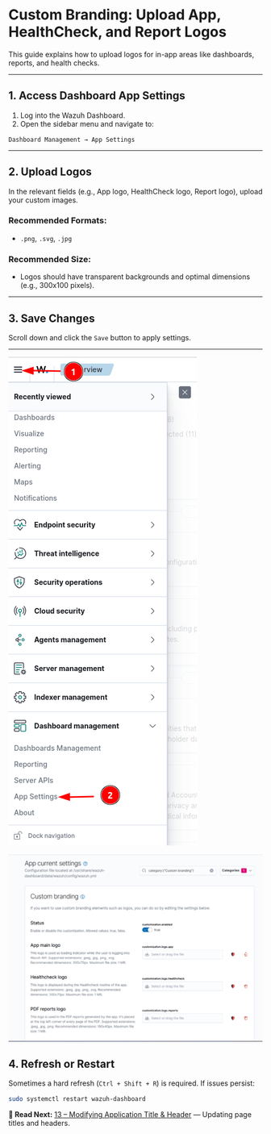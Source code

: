 # Custom Branding: Upload App, HealthCheck, and Report Logos

This guide explains how to upload logos for in-app areas like dashboards, reports, and health checks.

---

## 1. Access Dashboard App Settings

1. Log into the Wazuh Dashboard.
2. Open the sidebar menu and navigate to:
````
Dashboard Management → App Settings
````

---

## 2. Upload Logos

In the relevant fields (e.g., App logo, HealthCheck logo, Report logo), upload your custom images.

### Recommended Formats:
- `.png`, `.svg`, `.jpg`

### Recommended Size:
- Logos should have transparent backgrounds and optimal dimensions (e.g., 300x100 pixels).

---

## 3. Save Changes

Scroll down and click the `Save` button to apply settings.

---

![Custom Branding GUI](../assets/custom-branding-GUI-1.png)

![Custom Branding GUI](../assets/custom-branding-GUI-2.png)

## 4. Refresh or Restart

Sometimes a hard refresh (`Ctrl + Shift + R`) is required. If issues persist:
```bash
sudo systemctl restart wazuh-dashboard
````

**📖 Read Next:** [13 – Modifying Application Title & Header](../13-custom-branding/05-modifying-application-title-and-header.md) — Updating page titles and headers.
